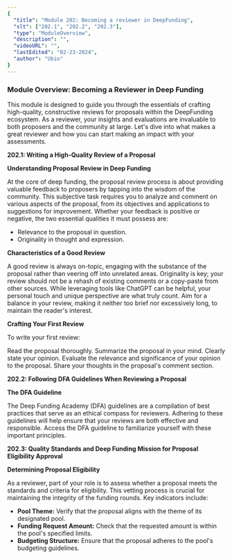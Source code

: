 ```yaml
---
{
  "title": "Module 202: Becoming a reviewer in DeepFunding",
  "slt": ["202.1", "202.2", "202.3"],
  "type": "ModuleOverview",
  "description": "",
  "videoURL": "",
  "lastEdited": "02-23-2024",
  "author": "Ubio"
}
---
```


### **Module Overview: Becoming a Reviewer in Deep Funding**

This module is designed to guide you through the essentials of crafting high-quality, constructive reviews for proposals within the DeepFunding ecosystem. As a reviewer, your insights and evaluations are invaluable to both proposers and the community at large. Let's dive into what makes a great reviewer and how you can start making an impact with your assessments.

**202.1: Writing a High-Quality Review of a Proposal**

**Understanding Proposal Review in Deep Funding**

At the core of deep funding, the proposal review process is about providing valuable feedback to proposers by tapping into the wisdom of the community. This subjective task requires you to analyze and comment on various aspects of the proposal, from its objectives and applications to suggestions for improvement. Whether your feedback is positive or negative, the two essential qualities it must possess are:

- Relevance to the proposal in question.
- Originality in thought and expression.

**Characteristics of a Good Review**

A good review is always on-topic, engaging with the substance of the proposal rather than veering off into unrelated areas. Originality is key; your review should not be a rehash of existing comments or a copy-paste from other sources. While leveraging tools like ChatGPT can be helpful, your personal touch and unique perspective are what truly count. Aim for a balance in your review, making it neither too brief nor excessively long, to maintain the reader's interest.

**Crafting Your First Review**

To write your first review:

Read the proposal thoroughly.
Summarize the proposal in your mind.
Clearly state your opinion.
Evaluate the relevance and significance of your opinion to the proposal.
Share your thoughts in the proposal's comment section.

**202.2: Following DFA Guidelines When Reviewing a Proposal**

**The DFA Guideline**

The Deep Funding Academy (DFA) guidelines are a compilation of best practices that serve as an ethical compass for reviewers. Adhering to these guidelines will help ensure that your reviews are both effective and responsible. Access the DFA guideline to familiarize yourself with these important principles.

**202.3: Quality Standards and Deep Funding Mission for Proposal Eligibility Approval**

**Determining Proposal Eligibility**

As a reviewer, part of your role is to assess whether a proposal meets the standards and criteria for eligibility. This vetting process is crucial for maintaining the integrity of the funding rounds. Key indicators include:

- **Pool Theme:** Verify that the proposal aligns with the theme of its designated pool.
- **Funding Request Amount:** Check that the requested amount is within the pool's specified limits.
- **Budgeting Structure:** Ensure that the proposal adheres to the pool's budgeting guidelines.
